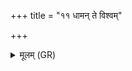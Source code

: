 +++
title = "११ धामन् ते विश्वम्"

+++
<details><summary>मूलम् (GR)</summary>

धामन् ते विश्वं भुवनम् अधि श्रितम्  
अन्तः समुद्रे हृद्य् अन्तर् आयुषि ।  
अपाम् अनीकात् समिथाद् य आभृतस्  
तम् अश्याम मधुमन्तं त ऊर्मिम् ॥
</details>